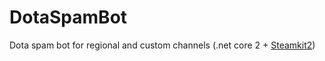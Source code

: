 # DotaSpamBot
Dota spam bot for regional and custom channels (.net core 2 + [Steamkit2](https://github.com/SteamRE/SteamKit))
